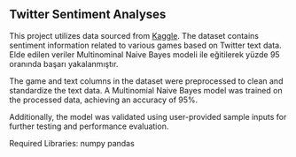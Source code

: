 ## Twitter Sentiment Analyses
This project utilizes data sourced from [Kaggle](https://www.kaggle.com/datasets/jp797498e/twitter-entity-sentiment-analysis). The dataset contains sentiment information related to various games based on Twitter text data.
Elde edilen veriler Multinominal Naive Bayes modeli ile eğitilerek yüzde 95 oranında başarı yakalanmıştır.

The game and text columns in the dataset were preprocessed to clean and standardize the text data. A Multinomial Naive Bayes model was trained on the processed data, achieving an accuracy of 95%.

Additionally, the model was validated using user-provided sample inputs for further testing and performance evaluation.

Required Libraries:
numpy
pandas

